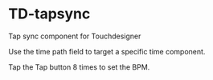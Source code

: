 # TD-tapsync
Tap sync component for Touchdesigner

Use the time path field to target a specific time component.

Tap the Tap button 8 times to set the BPM.